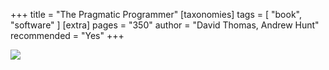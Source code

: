 
+++
title = "The Pragmatic Programmer"
[taxonomies]
tags = [ "book", "software" ]
[extra]
pages = "350"
author = "David Thomas, Andrew Hunt"
recommended = "Yes"
+++

<a target="_blank"  href="https://www.amazon.de/gp/product/0135957052/ref=as_li_tl?ie=UTF8&camp=1638&creative=6742&creativeASIN=0135957052&linkCode=as2&tag=chemaclass-21&linkId=74e5087710d09c6d73062a3b357e0835"><img border="0" src="//ws-eu.amazon-adsystem.com/widgets/q?_encoding=UTF8&MarketPlace=DE&ASIN=0135957052&ServiceVersion=20070822&ID=AsinImage&WS=1&Format=_SL250_&tag=chemaclass-21" ></a>

<!-- more -->
